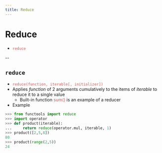 ```yaml
---
title: Reduce
---
```


# Reduce
- <span style="color:indianred">`reduce`</span>

--

## `reduce`

- <span style="color:indianred">`reduce(function, iterable[, initializer])`</span>
- Applies _function_ of 2 arguments cumulatively to the items of _iterable_ to reduce it to a single value
  - Built-in function <span style="color:indianred">sum()</span> is an example of a reducer
- Example
```python
>>> from functools import reduce
>>> import operator
>>> def product(iterable):
...     return reduce(operator.mul, iterable, 1)
>>> product([2,5,8])
80
>>> product(range(2,5))
24
```